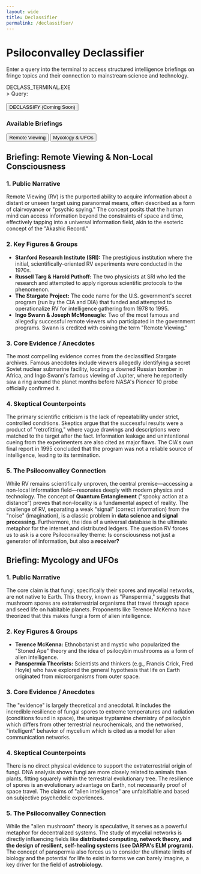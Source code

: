 ```yaml
---
layout: wide
title: Declassifier
permalink: /declassifier/
---
```


<div class="declassifier-hero">
  <div class="container">
    <h1>Psiloconvalley Declassifier</h1>
    <p class="about-subtitle">Enter a query into the terminal to access structured intelligence briefings on fringe topics and their connection to mainstream science and technology.</p>
  </div>
</div>

<div class="declassifier-terminal-container">
  <div class="declassifier-terminal">
    <div class="terminal-header">
      <span>DECLASS_TERMINAL.EXE</span>
    </div>
    <div class="terminal-body">
      <div class="terminal-prompt">> Query:</div>
      <div class="terminal-input" contenteditable="true" spellcheck="false" id="queryInput"></div>
    </div>
  </div>
  <button class="declassify-btn" id="declassifyBtn">DECLASSIFY (Coming Soon)</button>
</div>

<!-- NEW: Available Reports Section -->
<div class="available-reports-container">
  <div class="container narrow">
    <h3>Available Briefings</h3>
    <div class="report-buttons">
      <button class="report-btn active" data-report="report-rv">Remote Viewing</button>
      <button class="report-btn" data-report="report-ufo">Mycology & UFOs</button>
    </div>
  </div>
</div>

<div class="report-container" id="reportContainer">
  <!-- Report 1: Remote Viewing (Visible by default) -->
  <div class="report-content visible" id="report-rv">
    <h2 class="report-title">Briefing: Remote Viewing & Non-Local Consciousness</h2>
    <div class="report-section">
      <h3>1. Public Narrative</h3>
      <p>Remote Viewing (RV) is the purported ability to acquire information about a distant or unseen target using paranormal means, often described as a form of clairvoyance or "psychic spying." The concept posits that the human mind can access information beyond the constraints of space and time, effectively tapping into a universal information field, akin to the esoteric concept of the "Akashic Record."</p>
    </div>
    <div class="report-section">
      <h3>2. Key Figures & Groups</h3>
      <ul>
        <li><b>Stanford Research Institute (SRI):</b> The prestigious institution where the initial, scientifically-oriented RV experiments were conducted in the 1970s.</li>
        <li><b>Russell Targ & Harold Puthoff:</b> The two physicists at SRI who led the research and attempted to apply rigorous scientific protocols to the phenomenon.</li>
        <li><b>The Stargate Project:</b> The code name for the U.S. government's secret program (run by the CIA and DIA) that funded and attempted to operationalize RV for intelligence gathering from 1978 to 1995.</li>
        <li><b>Ingo Swann & Joseph McMoneagle:</b> Two of the most famous and allegedly successful remote viewers who participated in the government programs. Swann is credited with coining the term "Remote Viewing."</li>
      </ul>
    </div>
    <div class="report-section">
      <h3>3. Core Evidence / Anecdotes</h3>
      <p>The most compelling evidence comes from the declassified Stargate archives. Famous anecdotes include viewers allegedly identifying a secret Soviet nuclear submarine facility, locating a downed Russian bomber in Africa, and Ingo Swann's famous viewing of Jupiter, where he reportedly saw a ring around the planet months before NASA's Pioneer 10 probe officially confirmed it.</p>
    </div>
    <div class="report-section">
      <h3>4. Skeptical Counterpoints</h3>
      <p>The primary scientific criticism is the lack of repeatability under strict, controlled conditions. Skeptics argue that the successful results were a product of "retrofitting," where vague drawings and descriptions were matched to the target after the fact. Information leakage and unintentional cueing from the experimenters are also cited as major flaws. The CIA's own final report in 1995 concluded that the program was not a reliable source of intelligence, leading to its termination.</p>
    </div>
    <div class="report-section connection">
      <h3>5. The Psiloconvalley Connection</h3>
      <p>While RV remains scientifically unproven, the central premise—accessing a non-local information field—resonates deeply with modern physics and technology. The concept of <b>Quantum Entanglement</b> ("spooky action at a distance") proves that non-locality is a fundamental aspect of reality. The challenge of RV, separating a weak "signal" (correct information) from the "noise" (imagination), is a classic problem in <b>data science and signal processing.</b> Furthermore, the idea of a universal database is the ultimate metaphor for the internet and distributed ledgers. The question RV forces us to ask is a core Psiloconvalley theme: Is consciousness not just a generator of information, but also a <b>receiver?</b></p>
    </div>
  </div>

  <!-- Report 2: Mycology & UFOs (Hidden by default) -->
  <div class="report-content" id="report-ufo">
    <h2 class="report-title">Briefing: Mycology and UFOs</h2>
    <div class="report-section">
      <h3>1. Public Narrative</h3>
      <p>The core claim is that fungi, specifically their spores and mycelial networks, are not native to Earth. This theory, known as "Panspermia," suggests that mushroom spores are extraterrestrial organisms that travel through space and seed life on habitable planets. Proponents like Terence McKenna have theorized that this makes fungi a form of alien intelligence.</p>
    </div>
    <div class="report-section">
      <h3>2. Key Figures & Groups</h3>
      <ul>
        <li><b>Terence McKenna:</b> Ethnobotanist and mystic who popularized the "Stoned Ape" theory and the idea of psilocybin mushrooms as a form of alien intelligence.</li>
        <li><b>Panspermia Theorists:</b> Scientists and thinkers (e.g., Francis Crick, Fred Hoyle) who have explored the general hypothesis that life on Earth originated from microorganisms from outer space.</li>
      </ul>
    </div>
    <div class="report-section">
      <h3>3. Core Evidence / Anecdotes</h3>
      <p>The "evidence" is largely theoretical and anecdotal. It includes the incredible resilience of fungal spores to extreme temperatures and radiation (conditions found in space), the unique tryptamine chemistry of psilocybin which differs from other terrestrial neurochemicals, and the networked, "intelligent" behavior of mycelium which is cited as a model for alien communication networks.</p>
    </div>
    <div class="report-section">
      <h3>4. Skeptical Counterpoints</h3>
      <p>There is no direct physical evidence to support the extraterrestrial origin of fungi. DNA analysis shows fungi are more closely related to animals than plants, fitting squarely within the terrestrial evolutionary tree. The resilience of spores is an evolutionary advantage on Earth, not necessarily proof of space travel. The claims of "alien intelligence" are unfalsifiable and based on subjective psychedelic experiences.</p>
    </div>
    <div class="report-section connection">
      <h3>5. The Psiloconvalley Connection</h3>
      <p>While the "alien mushroom" theory is speculative, it serves as a powerful metaphor for decentralized systems. The study of mycelial networks is directly influencing fields like <b>distributed computing, network theory, and the design of resilient, self-healing systems (see DARPA's ELM program).</b> The concept of panspermia also forces us to consider the ultimate limits of biology and the potential for life to exist in forms we can barely imagine, a key driver for the field of <b>astrobiology.</b></p>
    </div>
  </div>
</div>

<!-- NEW: The JavaScript to handle report switching -->
<script>
  document.addEventListener('DOMContentLoaded', function() {
    const reportButtons = document.querySelectorAll('.report-btn');
    const reportContents = document.querySelectorAll('.report-content');

    reportButtons.forEach(button => {
      button.addEventListener('click', function() {
        // Update active button
        reportButtons.forEach(btn => btn.classList.remove('active'));
        this.classList.add('active');

        const targetReportId = this.getAttribute('data-report');

        // Hide all reports
        reportContents.forEach(content => {
          content.classList.remove('visible');
        });

        // Show the target report
        const targetReport = document.getElementById(targetReportId);
        if (targetReport) {
          targetReport.classList.add('visible');
        }
      });
    });
  });
</script>
